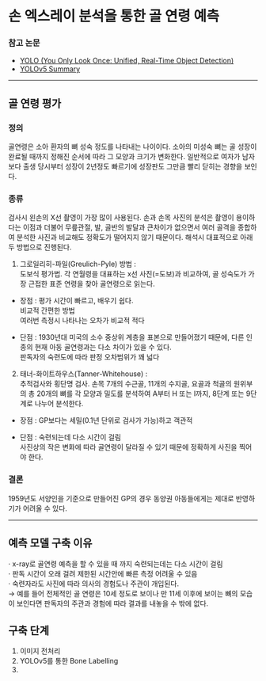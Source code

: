 # 손 엑스레이 분석을 통한 골 연령 예측

### 참고 논문
* [YOLO (You Only Look Once: Unified, Real-Time Object Detection)](https://github.com/semi0612/CNN_paper/blob/master/Reading/YOLO.md)
* [YOLOv5 Summary](https://github.com/semi0612/study/blob/main/project/3%EC%B0%A8/YOLOv5%20summary.md)

--------

## 골 연령 평가
### 정의
골연령은 소아 환자의 뼈 성숙 정도를 나타내는 나이이다. 소아의 미성숙 뼈는 골 성장이 완료될 때까지 정해진 순서에 따라 그 모양과 크기가 변화한다. 일반적으로 여자가 남자보다 출생 당시부터 성장이 2년정도 빠르기에 성장판도 그만큼 빨리 닫히는 경향을 보인다.

### 종류
검사시 왼손의 X선 촬영이 가장 많이 사용된다. 손과 손목 사진의 분석은 촬영이 용이하다는 이점과 더불어 무릎관절, 발, 골반의 발달과 큰차이가 없으면서 여러 골격을 종합하여 분석한 사진과 비교해도 정확도가 떨어지지 않기 때문이다. 해석시 대표적으로 아래 두 방법으로 진행된다.

1. 그로일리히-파일(Greulich-Pyle) 방법 :<br>
도보식 평가법. 각 연월령을 대표하는 x선 사진(=도보)과 비교하여, 골 성숙도가 가장 근접한 표준 연령을 찾아 골연령으로 읽는다.

- 장점 :
평가 시간이 빠르고, 배우기 쉽다.<br>
비교적 간편한 방법<br>
여러번 측정시 나타나는 오차가 비교적 적다<br>

- 단점 :
1930년대 미국의 소수 중상위 계층을 표본으로 만들어졌기 때문에, 다른 인종의 현재 아동 골연령과는 다소 차이가 있을 수 있다.<br>
판독자의 숙련도에 따라 판정 오차범위가 꽤 넓다

2. 태너-화이트하우스(Tanner-Whitehouse) :<br>
추적검사와 횡단명 검사. 손목 7개의 수근골, 11개의 수지골, 요골과 척골의 원위부의 총 20개의 뼈를 각 모양과 밀도를 분석하여 A부터 H 또는 I까지, 8단계 또는 9단계로 나누어 분석한다.

- 장점 : 
GP보다는 세밀(0.1년 단위로 검사가 가능)하고 객관적<br>

- 단점 : 
숙련되는데 다소 시간이 걸림<br>
사진상의 작은 변화에 따라 골연령이 달라질 수 있기 때문에 정확하게 사진을 찍어야 한다.

### 결론
1959년도 서양인을 기준으로 만들어진 GP의 경우 동양권 아동들에게는 제대로 반영하기가 어려울 수 있다.

------

## 예측 모델 구축 이유
· x-ray로 골연령 예측을 할 수 있을 때 까지 숙련되는데는 다소 시간이 걸림<br>
· 판독 시간이 오래 걸려 제한된 시간안에 빠른 측정 어려울 수 있음<br>
· 숙련자라도 사진에 따라 의사의 경험도나 주관이 개입된다.<br>
→ 예를 들어 전체적인 골 연령은 10세 정도로 보이나 만 11세 이후에 보이는 뼈의 모습이 보인다면 판독자의 주관과 경험에 따라 결과를 내놓을 수 밖에 없다.


## 구축 단계
1. 이미지 전처리
2. YOLOv5를 통한 Bone Labelling
3. 
